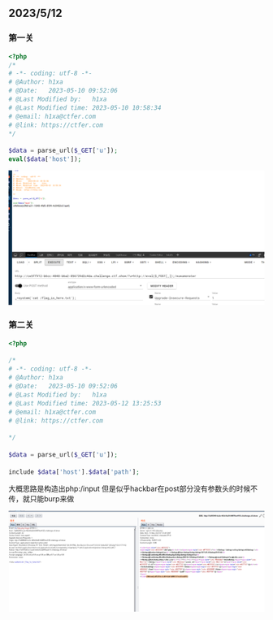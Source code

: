 ## 2023/5/12
### 第一关
```php
<?php  
/*  
# -*- coding: utf-8 -*-  
# @Author: h1xa  
# @Date:   2023-05-10 09:52:06  
# @Last Modified by:   h1xa  
# @Last Modified time: 2023-05-10 10:58:34  
# @email: h1xa@ctfer.com  
# @link: https://ctfer.com  
*/  
  
$data = parse_url($_GET['u']);   
eval($data['host']);
```

![](attachments/Pasted%20image%2020230515152602.png)

### 第二关
```php
<?php  
  
/*  
# -*- coding: utf-8 -*-  
# @Author: h1xa  
# @Date:   2023-05-10 09:52:06  
# @Last Modified by:   h1xa  
# @Last Modified time: 2023-05-12 13:25:53  
# @email: h1xa@ctfer.com  
# @link: https://ctfer.com  
  
*/  
  
$data = parse_url($_GET['u']);  
  
include $data['host'].$data['path'];
```

大概思路是构造出php:/input   但是似乎hackbar在post部分没有参数头的时候不传，就只能burp来做

![](attachments/Pasted%20image%2020230515153444.png)